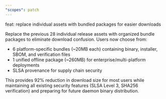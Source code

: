 ```yaml
---
"scopes": patch
---
```


feat: replace individual assets with bundled packages for easier downloads

Replace the previous 28 individual release assets with organized bundle packages to eliminate download confusion. Users now choose from:
- 6 platform-specific bundles (~20MB each) containing binary, installer, SBOM, and verification files
- 1 unified offline package (~260MB) for enterprise/multi-platform deployments
- SLSA provenance for supply chain security

This provides 92% reduction in download size for most users while maintaining all existing security features (SLSA Level 3, SHA256 verification) and preparing for future daemon binary distribution.
